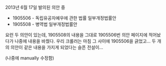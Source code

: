 2013년 6월 17일 발의된 의안 중

* 1905506 - 독립유공자예우에 관한 법률 일부개정법률안
* 1905508 - 병역법 일부개정법률안

요런 두 의안이 있는데, 1905508의 내용을 그대로 1905506번 의안 페이지에 적어놨다가 나중에 내용을 바꿨다.
우리 크롤러는 마침 그 사이에 1905506을 긁었고... 두 개의 의안이 같은 내용을 가지게 되었다는 슬픈 전설이...

(나중에 manually 수정함)
